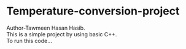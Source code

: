 # Temperature-conversion-project
Author-Tawmeen Hasan Hasib.
<br>
This is a simple project by using basic C++.
<br>
To run this code...
